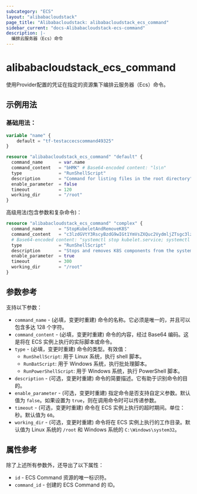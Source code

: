 ```yaml
---
subcategory: "ECS"
layout: "alibabacloudstack"
page_title: "Alibabacloudstack: alibabacloudstack_ecs_command"
sidebar_current: "docs-Alibabacloudstack-ecs-command"
description: |- 
  编排云服务器（Ecs）命令
---
```


# alibabacloudstack_ecs_command

使用Provider配置的凭证在指定的资源集下编排云服务器（Ecs）命令。

## 示例用法

### 基础用法：

```terraform
variable "name" {
    default = "tf-testaccecscommand49325"
}

resource "alibabacloudstack_ecs_command" "default" {
  command_name      = var.name
  command_content   = "bHMK" # Base64-encoded content: "ls\n"
  type              = "RunShellScript"
  description       = "Command for listing files in the root directory"
  enable_parameter  = false
  timeout           = 120
  working_dir       = "/root"
}
```

高级用法(包含参数和复杂命令)：

```terraform
resource "alibabacloudstack_ecs_command" "complex" {
  command_name      = "StopKubeletAndRemoveK8S"
  command_content   = "c3lzdGVtY3RscyBzdG9wIGt1YmVsZXQuc2VydmljZTsgc3lzdGVtY3QgcXVldWUga3ViZWxldC5zZXJ2aWNlOyBzeXN0ZW1jdGxzIGRlbW9uLXJlbG9hZDsgeXVtIC15IHJlbW92ZSBrdWJlYWRtIGt1YmVsZXQga3VibGV0IGt1YnVsZXRjIg=="
  # Base64-encoded content: "systemctl stop kubelet.service; systemctl disable kubelet.service; systemctl daemon-reload; yum -y remove kubeadm kubelet kubectl;"
  type              = "RunShellScript"
  description       = "Stops and removes K8S components from the system."
  enable_parameter  = true
  timeout           = 300
  working_dir       = "/root"
}
```

## 参数参考

支持以下参数：

* `command_name` - (必填，变更时重建) 命令的名称。它必须是唯一的，并且可以包含多达 128 个字符。
* `command_content` - (必填，变更时重建) 命令的内容，经过 Base64 编码。这是将在 ECS 实例上执行的实际脚本或命令。
* `type` - (必填，变更时重建) 命令的类型。有效值：
  * `RunShellScript`: 用于 Linux 系统，执行 shell 脚本。
  * `RunBatScript`: 用于 Windows 系统，执行批处理脚本。
  * `RunPowerShellScript`: 用于 Windows 系统，执行 PowerShell 脚本。
* `description` - (可选，变更时重建) 命令的简要描述。它有助于识别命令的目的。
* `enable_parameter` - (可选，变更时重建) 指定命令是否支持自定义参数。默认值为 `false`。如果设置为 `true`，则在调用命令时可以传递参数。
* `timeout` - (可选，变更时重建) 命令在 ECS 实例上执行的超时期间。单位：秒。默认值为 `60`。
* `working_dir` - (可选，变更时重建) 命令将在 ECS 实例上执行的工作目录。默认值为 Linux 系统的 `/root` 和 Windows 系统的 `C:\Windows\system32`。

## 属性参考

除了上述所有参数外，还导出了以下属性：

* `id` - ECS Command 资源的唯一标识符。
* `command_id` - 创建的 ECS Command 的 ID。